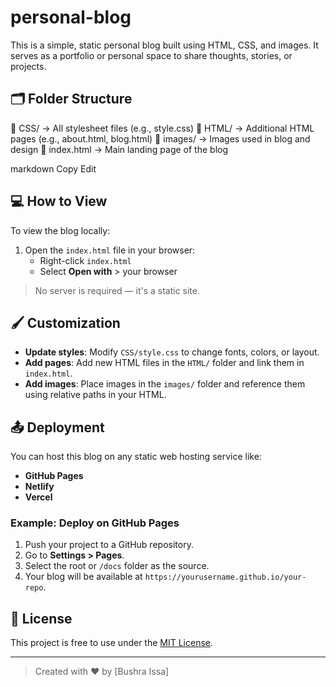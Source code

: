 # personal-blog


This is a simple, static personal blog built using HTML, CSS, and images. It serves as a portfolio or personal space to share thoughts, stories, or projects.

## 🗂️ Folder Structure

📁 CSS/ → All stylesheet files (e.g., style.css)
📁 HTML/ → Additional HTML pages (e.g., about.html, blog.html)
📁 images/ → Images used in blog and design
📄 index.html → Main landing page of the blog

markdown
Copy
Edit

## 💻 How to View

To view the blog locally:

1. Open the `index.html` file in your browser:
   - Right-click `index.html`
   - Select **Open with** > your browser

> No server is required — it's a static site.

## 🖌️ Customization

- **Update styles**: Modify `CSS/style.css` to change fonts, colors, or layout.
- **Add pages**: Add new HTML files in the `HTML/` folder and link them in `index.html`.
- **Add images**: Place images in the `images/` folder and reference them using relative paths in your HTML.

## 📤 Deployment

You can host this blog on any static web hosting service like:

- **GitHub Pages**
- **Netlify**
- **Vercel**

### Example: Deploy on GitHub Pages

1. Push your project to a GitHub repository.
2. Go to **Settings > Pages**.
3. Select the root or `/docs` folder as the source.
4. Your blog will be available at `https://yourusername.github.io/your-repo`.

## 📄 License

This project is free to use under the [MIT License](https://choosealicense.com/licenses/mit/).

---

> Created with ❤️ by [Bushra Issa]
